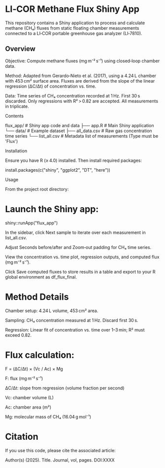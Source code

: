 # LI‑COR Methane Flux Shiny App

This repository contains a Shiny application to process and calculate methane (CH₄) fluxes from static floating chamber measurements connected to a LI‑COR portable greenhouse gas analyzer (LI‑7810).

## Overview

Objective: Compute methane fluxes (mg m⁻² s⁻¹) using closed‑loop chamber data.

Method: Adapted from Gerardo‑Nieto et al. (2017), using a 4.24 L chamber with 453 cm² surface area. Fluxes are derived from the slope of the linear regression (ΔC/Δt) of concentration vs. time.

Data: Time series of CH₄ concentration recorded at 1 Hz. First 30 s discarded. Only regressions with R² > 0.82 are accepted. All measurements in triplicate.

Contents

flux_app/       # Shiny app code and data
├── app.R       # Main Shiny application
└── data/       # Example dataset
    ├── all_data.csv    # Raw gas concentration time series
    └── list_all.csv    # Metadata list of measurements (Type must be 'Flux')

Installation

Ensure you have R (≥ 4.0) installed. Then install required packages:

install.packages(c("shiny", "ggplot2", "DT", "here"))

Usage

From the project root directory:

# Launch the Shiny app:
shiny::runApp("flux_app")

In the sidebar, click Next sample to iterate over each measurement in list_all.csv.

Adjust Seconds before/after and Zoom‑out padding for CH₄ time series.

View the concentration vs. time plot, regression outputs, and computed flux (mg m⁻² s⁻¹).

Click Save computed fluxes to store results in a table and export to your R global environment as df_flux_final.

# Method Details

Chamber setup: 4.24 L volume, 453 cm² area.

Sampling: CH₄ concentration measured at 1 Hz. Discard first 30 s.

Regression: Linear fit of concentration vs. time over 1–3 min; R² must exceed 0.82.

# Flux calculation:

F = (ΔC/Δt) × (Vc / Ac) × Mg

F: flux (mg m⁻² s⁻¹)

ΔC/Δt: slope from regression (volume fraction per second)

Vc: chamber volume (L)

Ac: chamber area (m²)

Mg: molecular mass of CH₄ (16.04 g mol⁻¹)

# Citation

If you use this code, please cite the associated article:

Author(s) (2025). Title. Journal, vol, pages. DOI:XXXX
